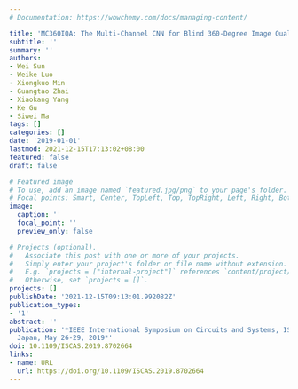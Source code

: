 ```yaml
---
# Documentation: https://wowchemy.com/docs/managing-content/

title: 'MC360IQA: The Multi-Channel CNN for Blind 360-Degree Image Quality Assessment'
subtitle: ''
summary: ''
authors:
- Wei Sun
- Weike Luo
- Xiongkuo Min
- Guangtao Zhai
- Xiaokang Yang
- Ke Gu
- Siwei Ma
tags: []
categories: []
date: '2019-01-01'
lastmod: 2021-12-15T17:13:02+08:00
featured: false
draft: false

# Featured image
# To use, add an image named `featured.jpg/png` to your page's folder.
# Focal points: Smart, Center, TopLeft, Top, TopRight, Left, Right, BottomLeft, Bottom, BottomRight.
image:
  caption: ''
  focal_point: ''
  preview_only: false

# Projects (optional).
#   Associate this post with one or more of your projects.
#   Simply enter your project's folder or file name without extension.
#   E.g. `projects = ["internal-project"]` references `content/project/deep-learning/index.md`.
#   Otherwise, set `projects = []`.
projects: []
publishDate: '2021-12-15T09:13:01.992082Z'
publication_types:
- '1'
abstract: ''
publication: '*IEEE International Symposium on Circuits and Systems, ISCAS 2019, Sapporo,
  Japan, May 26-29, 2019*'
doi: 10.1109/ISCAS.2019.8702664
links:
- name: URL
  url: https://doi.org/10.1109/ISCAS.2019.8702664
---
```


